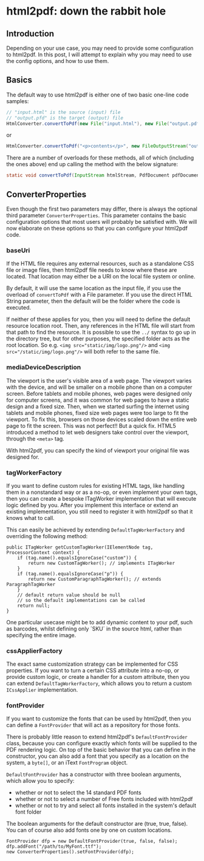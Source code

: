 # html2pdf: down the rabbit hole

## Introduction

Depending on your use case, you may need to provide some configuration to html2pdf. In this post,
I will attempt to explain why you may need to use the config options, and how to use them.

## Basics

The default way to use html2pdf is either one of two basic one-line code samples:

```java
// "input.html" is the source (input) file
// "output.pfd" is the target (output) file
HtmlConverter.convertToPdf(new File("input.html"), new File("output.pdf"));
```

or

```java
HtmlConverter.convertToPdf("<p>contents</p>", new FileOutputStream("output.pdf"));
```

There are a number of overloads for these methods, all of which (including the ones above)
end up calling the method with the below signature:

```java
static void convertToPdf(InputStream htmlStream, PdfDocument pdfDocument, ConverterProperties converterProperties)
```

## ConverterProperties

Even though the first two parameters may differ, there is always the optional third parameter `ConverterProperties`.
This parameter contains the basic configuration options that most users will probably be satisfied with.
We will now elaborate on these options so that you can configure your html2pdf code.

### baseUri

If the HTML file requires any external resources, such as a standalone CSS file or image files,
then html2pdf file needs to know where these are located.
That location may either be a URI on the local file system or online.

By default, it will use the same location as the input file,
if you use the overload of `convertToPdf` with a File parameter.
If you use the direct HTML String parameter, then the default will be the folder where the code is executed.

If neither of these applies for you, then you will need to define the default resource location root.
Then, any references in the HTML file will start from that path to find the resource.
It is possible to use the `../` syntax to go up in the directory tree,
but for other purposes, the specified folder acts as the root location.
So e.g. `<img src="static/img/logo.png"/>` and `<img src="/static/img/logo.png"/>` will both refer to the same file.

### mediaDeviceDescription

The viewport is the user's visible area of a web page.
The viewport varies with the device, and will be smaller on a mobile phone than on a computer screen.
Before tablets and mobile phones, web pages were designed only for computer screens, and it was common for web pages to have a static design and a fixed size.
Then, when we started surfing the internet using tablets and mobile phones, fixed size web pages were too large to fit the viewport. To fix this, browsers on those devices scaled down the entire web page to fit the screen.
This was not perfect!! But a quick fix.
HTML5 introduced a method to let web designers take control over the viewport, through the `<meta>` tag.

With html2pdf, you can specify the kind of viewport your original file was designed for.

### tagWorkerFactory

If you want to define custom rules for existing HTML tags,
like handling them in a nonstandard way or as a no-op, or even implement your own tags,
then you can create a bespoke ITagWorker implementation that will execute logic defined by you.
After you implement this interface or extend an existing implementation,
you still need to register it with html2pdf so that it knows what to call.

This can easily be achieved by extending `DefaultTagWorkerFactory` and overriding the following method:

```
public ITagWorker getCustomTagWorker(IElementNode tag, ProcessorContext context) {
    if (tag.name().equalsIgnoreCase("custom")) {
        return new CustomTagWorker(); // implements ITagWorker
    }
	if (tag.name().equalsIgnoreCase("p")) {
        return new CustomParagraphTagWorker(); // extends ParagraphTagWorker
    }
	// default return value should be null
	// so the default implementations can be called
    return null;
}
```

One particular usecase might be to add dynamic content to your pdf, such as barcodes, whilst defining only ´<qrcode>SKU</qrcode>´ in the source html, rather than specifying the entire image.

### cssApplierFactory

The exact same customization strategy can be implemented for CSS properties.
If you want to turn a certain CSS attribute into a no-op, or provide custom logic,
or create a handler for a custom attribute, then you can extend `DefaultTagWorkerFactory`,
which allows you to return a custom `ICssApplier` implementation.

### fontProvider

If you want to customize the fonts that can be used by html2pdf,
then you can define a `FontProvider` that will act as a repository for those fonts.

There is probably little reason to extend html2pdf's `DefaultFontProvider` class,
because you can configure exactly which fonts will be supplied to the PDF rendering logic.
On top of the basic behavior that you can define in the constructor,
you can also add a font that you specify as a location on the system,
a `byte[]`, or an iText `FontProgram` object.

`DefaultFontProvider` has a constructor with three boolean arguments, which allow you to specify:

* whether or not to select the 14 standard PDF fonts
* whether or not to select a number of Free fonts included with html2pdf
* whether or not to try and select all fonts installed in the system's default font folder

The boolean arguments for the default constructor are (true, true, false).
You can of course also add fonts one by one on custom locations.

```
FontProvider dfp = new DefaultFontProvider(true, false, false);
dfp.addFont("/path/to/MyFont.ttf");
new ConverterProperties().setFontProvider(dfp);
```
